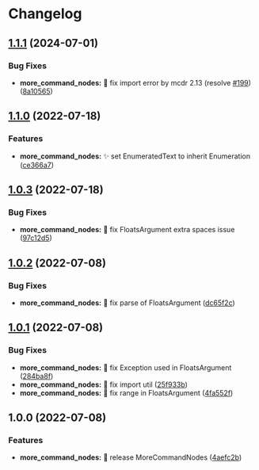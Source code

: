 # Changelog

## [1.1.1](https://github.com/AnzhiZhang/MCDReforgedPlugins/compare/more_command_nodes-v1.1.0...more_command_nodes-v1.1.1) (2024-07-01)


### Bug Fixes

* **more_command_nodes:** 🐛 fix import error by mcdr 2.13 (resolve [#199](https://github.com/AnzhiZhang/MCDReforgedPlugins/issues/199)) ([8a10565](https://github.com/AnzhiZhang/MCDReforgedPlugins/commit/8a105652a9491c8a79d43397e85ff63a9e5b2f14))

## [1.1.0](https://github.com/AnzhiZhang/MCDReforgedPlugins/compare/more_command_nodes-v1.0.3...more_command_nodes-v1.1.0) (2022-07-18)


### Features

* **more_command_nodes:** ✨ set EnumeratedText to inherit Enumeration ([ce366a7](https://github.com/AnzhiZhang/MCDReforgedPlugins/commit/ce366a7bc14876e66dc2509720ce91f452c8c1d9))

## [1.0.3](https://github.com/AnzhiZhang/MCDReforgedPlugins/compare/more_command_nodes-v1.0.2...more_command_nodes-v1.0.3) (2022-07-18)


### Bug Fixes

* **more_command_nodes:** 🐛 fix FloatsArgument extra spaces issue ([97c12d5](https://github.com/AnzhiZhang/MCDReforgedPlugins/commit/97c12d568379959d527c7bc3d96e91e167854f47))

## [1.0.2](https://github.com/AnzhiZhang/MCDReforgedPlugins/compare/more_command_nodes-v1.0.1...more_command_nodes-v1.0.2) (2022-07-08)


### Bug Fixes

* **more_command_nodes:** 🐛 fix parse of FloatsArgument ([dc65f2c](https://github.com/AnzhiZhang/MCDReforgedPlugins/commit/dc65f2c81943235eb0e4c2dc4965f75a57fb2844))

## [1.0.1](https://github.com/AnzhiZhang/MCDReforgedPlugins/compare/more_command_nodes-v1.0.0...more_command_nodes-v1.0.1) (2022-07-08)


### Bug Fixes

* **more_command_nodes:** 🐛 fix Exception used in FloatsArgument ([284ba8f](https://github.com/AnzhiZhang/MCDReforgedPlugins/commit/284ba8f4a9a58310faafcffa9196e035b2328ace))
* **more_command_nodes:** 🐛 fix import util ([25f933b](https://github.com/AnzhiZhang/MCDReforgedPlugins/commit/25f933b11dfc35d914df43c133bece5efce6af75))
* **more_command_nodes:** 🐛 fix range in FloatsArgument ([4fa552f](https://github.com/AnzhiZhang/MCDReforgedPlugins/commit/4fa552f5e4a5efb9296b1324a527d3888f90bb66))

## 1.0.0 (2022-07-08)


### Features

* **more_command_nodes:** 🎉 release MoreCommandNodes ([4aefc2b](https://github.com/AnzhiZhang/MCDReforgedPlugins/commit/4aefc2b728482040a90200cd9e9c5612ed9726a5))
